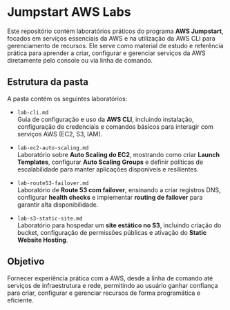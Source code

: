# Jumpstart AWS Labs

Este repositório contém laboratórios práticos do programa **AWS Jumpstart**, focados em serviços essenciais da AWS e na utilização da AWS CLI para gerenciamento de recursos. Ele serve como material de estudo e referência prática para aprender a criar, configurar e gerenciar serviços da AWS diretamente pelo console ou via linha de comando.

## Estrutura da pasta

A pasta contém os seguintes laboratórios:

- `lab-cli.md`  
  Guia de configuração e uso da **AWS CLI**, incluindo instalação, configuração de credenciais e comandos básicos para interagir com serviços AWS (EC2, S3, IAM).

- `lab-ec2-auto-scaling.md`  
  Laboratório sobre **Auto Scaling do EC2**, mostrando como criar **Launch Templates**, configurar **Auto Scaling Groups** e definir políticas de escalabilidade para manter aplicações disponíveis e resilientes.

- `lab-route53-failover.md`  
  Laboratório de **Route 53 com failover**, ensinando a criar registros DNS, configurar **health checks** e implementar **routing de failover** para garantir alta disponibilidade.

- `lab-s3-static-site.md`  
  Laboratório para hospedar um **site estático no S3**, incluindo criação do bucket, configuração de permissões públicas e ativação do **Static Website Hosting**.

## Objetivo

Fornecer experiência prática com a AWS, desde a linha de comando até serviços de infraestrutura e rede, permitindo ao usuário ganhar confiança para criar, configurar e gerenciar recursos de forma programática e eficiente.
